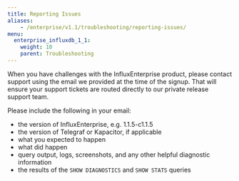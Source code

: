 ```yaml
---
title: Reporting Issues
aliases:
    - /enterprise/v1.1/troubleshooting/reporting-issues/
menu:
  enterprise_influxdb_1_1:
    weight: 10
    parent: Troubleshooting
---
```


When you have challenges with the InfluxEnterprise product, please contact support
using the email we provided at the time of the signup.
That will ensure your support tickets are routed directly to our private release
support team.

Please include the following in your email:

* the version of InfluxEnterprise, e.g. 1.1.5-c1.1.5
* the version of Telegraf or Kapacitor, if applicable
* what you expected to happen
* what did happen
* query output, logs, screenshots, and any other helpful diagnostic information
* the results of the `SHOW DIAGNOSTICS` and `SHOW STATS` queries
